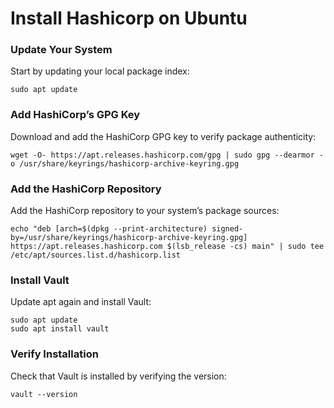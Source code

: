 # Install Hashicorp on Ubuntu


### Update Your System
Start by updating your local package index:
```
sudo apt update
```


### Add HashiCorp’s GPG Key
Download and add the HashiCorp GPG key to verify package authenticity:
```
wget -O- https://apt.releases.hashicorp.com/gpg | sudo gpg --dearmor -o /usr/share/keyrings/hashicorp-archive-keyring.gpg
```


### Add the HashiCorp Repository
Add the HashiCorp repository to your system’s package sources:
```
echo "deb [arch=$(dpkg --print-architecture) signed-by=/usr/share/keyrings/hashicorp-archive-keyring.gpg] https://apt.releases.hashicorp.com $(lsb_release -cs) main" | sudo tee /etc/apt/sources.list.d/hashicorp.list
```


### Install Vault
Update apt again and install Vault:
```
sudo apt update
sudo apt install vault
```


### Verify Installation
Check that Vault is installed by verifying the version:
```
vault --version
```
